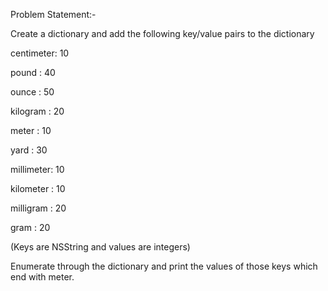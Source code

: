 Problem Statement:-

Create a dictionary and add the following key/value pairs to the dictionary

centimeter: 10

pound : 40

ounce : 50

kilogram : 20

meter : 10

yard : 30

millimeter: 10

kilometer : 10

milligram : 20

gram : 20

(Keys are NSString and values are integers)

Enumerate through the dictionary and print the values of those keys which end with meter.